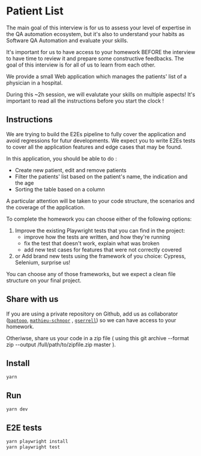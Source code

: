 # Patient List

The main goal of this interview is for us to assess your level of expertise in the QA automation ecosystem, but it's also to understand your habits as Software QA Automation and evaluate your skills. 

It's important for us to have access to your homework BEFORE the interview to have time to review it and prepare some constructive feedbacks. The goal of this interview is for all of us to learn from each other.

We provide a small Web application which manages the patients' list of a physician in a hospital. 

During this ~2h session, we will evalutate your skills on multiple aspects! It's important to read all the instructions before you start the clock !

## Instructions

We are trying to build the E2Es pipeline to fully cover the application and avoid regressions for futur developments. We expect you to write E2Es tests to cover all the application features and edge cases that may be found. 

In this application, you should be able to do : 
- Create new patient, edit and remove patients
- Filter the patients' list based on the patient's name, the indication and the age
- Sorting the table based on a column


A particular attention will be taken to your code structure, the scenarios and the coverage of the application.

To complete the homework you can choose either of the following options:

1. Improve the existing Playwright tests that you can find in the project:
    - improve how the tests are written, and how they're running
    - fix the test that doesn't work, explain what was broken
    - add new test cases for features that were not correctly covered
2. or Add brand new tests using the framework of you choice: Cypress, Selenium, surprise us!


You can choose any of those frameworks, but we expect a clean file structure on your final project.

## Share with us

If you are using a private repository on Github, add us as collaborator ([`baptooo`](https://github.com/baptooo), [`mathieu-schnoor`](https://github.com/mathieu-schnoor) , [`gserrell`](https://github.com/gserrell)) so we can have access to your homework.

Otheriwse, share us your code in a zip file ( using this git archive --format zip --output /full/path/to/zipfile.zip master ).
## Install

`yarn`

## Run

`yarn dev`

## E2E tests

```sh
yarn playwright install
yarn playwright test
```
